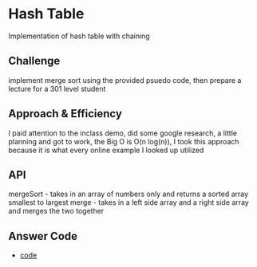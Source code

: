 # Hash Table
<!-- Short summary or background information -->
Implementation of hash table with chaining

## Challenge
<!-- Description of the challenge -->
implement merge sort using the provided psuedo code, then prepare a lecture for a 301 level student

## Approach & Efficiency
<!-- What approach did you take? Why? What is the Big O space/time for this approach? -->
I paid attention to the inclass demo, did some google research, a little planning and got to work, the Big O is O(n log(n)), I took this approach because it is what every online example I looked up utilized

## API
<!-- Description of each method publicly available to your Linked List -->
mergeSort - takes in an array of numbers only and returns a sorted array smallest to largest
merge - takes in a left side array and a right side array and merges the two together

## Answer Code
* [code](./mergeSort.js)